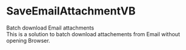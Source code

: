# SaveEmailAttachmentVB
Batch download Email attachments <br/>
This is a solution to batch download attachements from Email without opening Browser.
